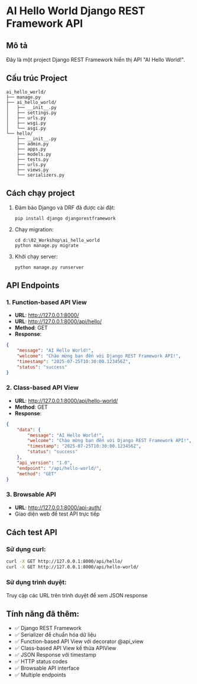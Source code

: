 # AI Hello World Django REST Framework API

## Mô tả
Đây là một project Django REST Framework hiển thị API "AI Hello World!".

## Cấu trúc Project
```
ai_hello_world/
├── manage.py
├── ai_hello_world/
│   ├── __init__.py
│   ├── settings.py
│   ├── urls.py
│   ├── wsgi.py
│   └── asgi.py
└── hello/
    ├── __init__.py
    ├── admin.py
    ├── apps.py
    ├── models.py
    ├── tests.py
    ├── urls.py
    ├── views.py
    └── serializers.py
```

## Cách chạy project

1. Đảm bảo Django và DRF đã được cài đặt:
   ```
   pip install django djangorestframework
   ```

2. Chạy migration:
   ```
   cd d:\02_Workshop\ai_hello_world
   python manage.py migrate
   ```

3. Khởi chạy server:
   ```
   python manage.py runserver
   ```

## API Endpoints

### 1. Function-based API View
- **URL**: http://127.0.0.1:8000/
- **URL**: http://127.0.0.1:8000/api/hello/
- **Method**: GET
- **Response**:
```json
{
    "message": "AI Hello World!",
    "welcome": "Chào mừng bạn đến với Django REST Framework API!",
    "timestamp": "2025-07-25T10:30:00.123456Z",
    "status": "success"
}
```

### 2. Class-based API View
- **URL**: http://127.0.0.1:8000/api/hello-world/
- **Method**: GET
- **Response**:
```json
{
    "data": {
        "message": "AI Hello World!",
        "welcome": "Chào mừng bạn đến với Django REST Framework API!",
        "timestamp": "2025-07-25T10:30:00.123456Z",
        "status": "success"
    },
    "api_version": "1.0",
    "endpoint": "/api/hello-world/",
    "method": "GET"
}
```

### 3. Browsable API
- **URL**: http://127.0.0.1:8000/api-auth/
- Giao diện web để test API trực tiếp

## Cách test API

### Sử dụng curl:
```bash
curl -X GET http://127.0.0.1:8000/api/hello/
curl -X GET http://127.0.0.1:8000/api/hello-world/
```

### Sử dụng trình duyệt:
Truy cập các URL trên trình duyệt để xem JSON response

## Tính năng đã thêm:
- ✅ Django REST Framework
- ✅ Serializer để chuẩn hóa dữ liệu
- ✅ Function-based API View với decorator @api_view
- ✅ Class-based API View kế thừa APIView
- ✅ JSON Response với timestamp
- ✅ HTTP status codes
- ✅ Browsable API interface
- ✅ Multiple endpoints
